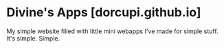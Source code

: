 # Divine's Apps [dorcupi.github.io]
My simple website filled with little mini webapps I've made for simple stuff. It's simple. Simple.